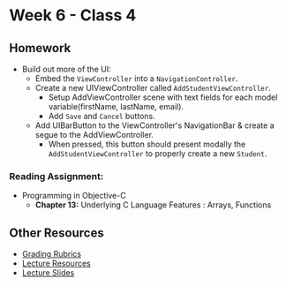 # Week 6 - Class 4
## Homework
* Build out more of the UI:  
	* Embed the `ViewController` into a `NavigationController`.  
	* Create a new UIViewController called `AddStudentViewController`.  
		* Setup AddViewController scene with text fields for each model variable(firstName, lastName, email).
		* Add `Save` and `Cancel` buttons.  
	* Add UIBarButton to the ViewController's NavigationBar & create a segue to the AddViewController.  
		* When pressed, this button should present modally the `AddStudentViewController` to properly create a new `Student`.  

### Reading Assignment:
* Programming in Objective-C
  * **Chapter 13:** Underlying C Language Features : Arrays, Functions  

## Other Resources
* [Grading Rubrics](../../resources/)
* [Lecture Resources](lecture/)
* [Lecture Slides](https://www.icloud.com/keynote/0001fv5Yc5QYUMGr2wWLbIFUQ#Week6_Day4)
